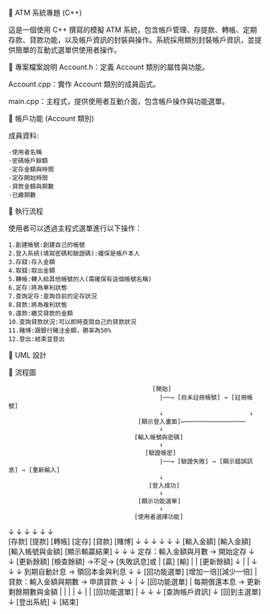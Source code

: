 🏧 ATM 系統專題 (C++) 

這是一個使用 C++ 撰寫的模擬 ATM 系統，包含帳戶管理、存提款、轉帳、定期存款、貸款功能，以及帳戶資訊的封裝與操作。系統採用類別封裝帳戶資訊，並提供簡單的互動式選單供使用者操作。 

 

📁 專案檔案說明 
Account.h：定義 Account 類別的屬性與功能。 

Account.cpp：實作 Account 類別的成員函式。 

main.cpp：主程式，提供使用者互動介面，包含帳戶操作與功能選單。 

 

🔐 帳戶功能 (Account 類別) 

成員資料:

    ·使用者名稱
    ·密碼帳戶餘額
    ·定存金額與時間
    ·定存開始時間
    ·貸款金額與期數
    ·已繳期數

🧪 執行流程 

使用者可以透過主程式選單進行以下操作： 
    
    1.創建帳號:創建自己的帳號
    2.登入系統(填寫密碼和驗證碼):確保是帳戶本人
    3.存錢:存入金額
    4.取錢:取出金額
    5.轉帳:轉入給其他帳號的人(需確保有這個帳號名稱)
    6.定存:將為單利狀態
    7.查詢定存:查詢目前的定存狀況
    8.貸款:將為複利狀態
    9.還款:繳交貸款的金額
    10.查詢貸款狀況:可以即時查閱自己的貸款狀況
    11.賭博:跟銀行賭注金額，勝率為50%
    12.登出:結束並登出

📖 UML 設計

    


🎫 流程圖


                                            [開始]
                                              |──→ [尚未註冊帳號] → [註冊帳號]
                                              ↓                        ↓
                                        [顯示登入畫面]←─────────────────
                                              ↓
                                       [輸入帳號與密碼]
                                              ↓
                                          [驗證帳密]
                                              |──→ [驗證失敗] → [顯示錯誤訊息] → [重新輸入]
                                              ↓
                                           [登入成功]
                                              ↓
                                        [顯示功能選單]
                                              ↓
                                       [使用者選擇功能]             
   ↓              ↓              ↓               ↓                  ↓              ↓                  
 [存款]         [提款]         [轉帳]           [定存]             [貸款]          [賭博] 
   ↓              ↓              ↓              ↓                  ↓               ↓
[輸入金額]    [輸入金額]    [輸入帳號與金額]                                    [顯示輸贏結果]
   ↓              ↓              ↓          定存：輸入金額與月數 → 開始定存       ↓       ↓
[更新餘額]   [檢查餘額] →不足→ [失敗訊息]或                 |                    [贏]    [輸]
   |              |          [更新餘額]                   ↓                     |       |
   ↓              ↓              ↓           到期自動計息 → 領回本金與利息        ↓       ↓
    [回功能選單]                                    [增加一倍][減少一倍]
                      |                     貸款：輸入金額與期數 → 申請貸款       ↓       ↓
                      |                                  ↓                     [回功能選單]
                      |                     每期償還本息 → 更新剩餘期數與金額         |
                      |                            |
                      |                            ↓                               |
                      |                       [回功能選單]                          |
                      ↓                            ↓                               ↓
                                            [查詢帳戶資訊] 
                                               ↓
                                          [回到主選單]
                                               ↓
                                           [登出系統]
                                               ↓
                                             [結束]

                    



    
    






